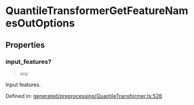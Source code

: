 # QuantileTransformerGetFeatureNamesOutOptions

## Properties

### input\_features?

> `any`

Input features.

Defined in:  [generated/preprocessing/QuantileTransformer.ts:526](https://github.com/transitive-bullshit/scikit-learn-ts/blob/b59c1ff/packages/sklearn/src/generated/preprocessing/QuantileTransformer.ts#L526)

